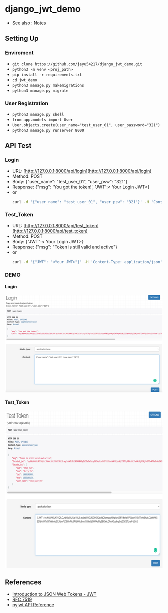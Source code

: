 # django_jwt_demo
- See also : [Notes](https://github.com/jeyu54217/Study_Note/blob/main/Server/JWT.md)
## Setting Up
### Enviroment
- ```git clone https://github.com/jeyu54217/django_jwt_demo.git```
- ```python3 -m venv <proj_path>```
- ```pip install -r requirements.txt```
- ```cd jwt_demo```
- ```python3 manage.py makemigrations```
- ```python3 manage.py migrate```
### User Registration
- ```python3 manage.py shell```
- ```from app.models import User```
- ```User.objects.create(user_name="test_user_01", user_password="321")```
- ```python3 manage.py runserver 8000```

## API Test
### Login
- URL: [http://127.0.0.1:8000/api/login](http://127.0.0.1:8000/api/login)
- Method: POST
- Body: {"user_name": "test_user_01", "user_psw": "321"}
- Response: {"msg": 'You got the token!', 'JWT':< Your Login JWT>}
- or
    ```bash
    curl -d '{"user_name": "test_user_01", "user_psw": "321"}' -H 'Content-Type: application/json' http://127.0.0.1:8000/api/login
    ```
### Test_Token
- URL: [http://127.0.0.1:8000/api/test_token](http://127.0.0.1:8000/api/test_token)
- Method: POST
- Body: {"JWT":< Your Login JWT>}
- Response: {"msg": "Token is still valid and active"}
- or
    ```bash
    curl -d '{"JWT": "<Your JWT>"}' -H 'Content-Type: application/json' http://127.0.0.1:8000/api/test_token
    ```
### DEMO
#### Login
![image](https://github.com/jeyu54217/django_jwt_demo/blob/main/jwt_demo/img/login.png?raw=true)
#### Test_Token
![image](https://github.com/jeyu54217/django_jwt_demo/blob/main/jwt_demo/img/test_token.png?raw=true)

## References
- [Introduction to JSON Web Tokens - JWT](https://jwt.io/introduction)
- [RFC 7519](https://www.rfc-editor.org/rfc/rfc7519)
- [pyjwt API Reference](https://pyjwt.readthedocs.io/en/stable/api.html)

